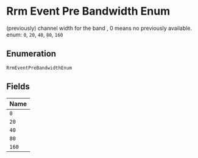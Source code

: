 
# Rrm Event Pre Bandwidth Enum

(previously) channel width for the band , 0 means no previously available. enum: `0`, `20`, `40`, `80`, `160`

## Enumeration

`RrmEventPreBandwidthEnum`

## Fields

| Name |
|  --- |
| `0` |
| `20` |
| `40` |
| `80` |
| `160` |

